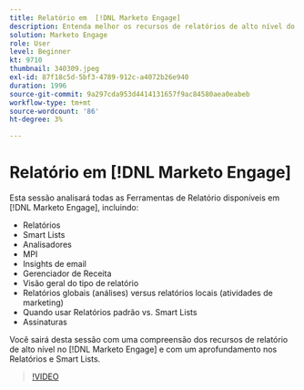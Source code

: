 ```yaml
---
title: Relatório em  [!DNL Marketo Engage]
description: Entenda melhor os recursos de relatórios de alto nível do  [!DNL Marketo Engage] e conheça em detalhes os Relatórios e as Smart Lists.
solution: Marketo Engage
role: User
level: Beginner
kt: 9710
thumbnail: 340309.jpeg
exl-id: 87f18c5d-5bf3-4789-912c-a4072b26e940
duration: 1996
source-git-commit: 9a297cda953d4414131657f9ac84580aea0eabeb
workflow-type: tm+mt
source-wordcount: '86'
ht-degree: 3%

---
```


# Relatório em [!DNL Marketo Engage]

Esta sessão analisará todas as Ferramentas de Relatório disponíveis em [!DNL Marketo Engage], incluindo:

* Relatórios
* Smart Lists
* Analisadores
* MPI
* Insights de email
* Gerenciador de Receita
* Visão geral do tipo de relatório
* Relatórios globais (análises) versus relatórios locais (atividades de marketing)
* Quando usar Relatórios padrão vs. Smart Lists
* Assinaturas

Você sairá desta sessão com uma compreensão dos recursos de relatório de alto nível no [!DNL Marketo Engage] e com um aprofundamento nos Relatórios e Smart Lists.

>[!VIDEO](https://video.tv.adobe.com/v/340309/?quality=12&learn=on)
